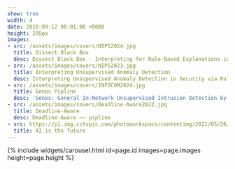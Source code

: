 ```yaml
---
show: true
width: 4
date: 2018-09-12 00:01:00 +0800
height: 295px
images:
- src: /assets/images/covers/NIPS2024.jpg
  title: Dissect Black Box
  desc: Dissect Black Box - Interpreting for Rule-Based Explanations in Unsupervised Anomaly Detection
- src: /assets/images/covers/NIPS2023.jpg
  title: Interpreting Unsupervised Anomaly Detection
  desc: Interpreting Unsupervised Anomaly Detection in Security via Rule Extraction
- src: /assets/images/covers/INFOCOM2024.jpg
  title: Genos Pipline
  desc: 'Genos: General In-Network Unsupervised Intrusion Detection by Rule Extraction —— pipline'
- src: /assets/images/covers/Deadline-Aware2022.jpg
  title: Deadline-Aware
  desc: Deadline-Aware —— pipline
- src: https://p1.img.cctvpic.com/photoworkspace/contentimg/2021/05/26/2021052612401321843.jpg
  title: AI is the future
---
```


{% include widgets/carousel.html id=page.id images=page.images height=page.height %}
